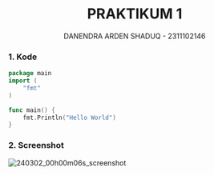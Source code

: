 # <h1 align="center">PRAKTIKUM 1</h1>
<p align="center">DANENDRA ARDEN SHADUQ - 2311102146</p>

### 1. Kode
```GO
package main
import (
	"fmt"
)

func main() {
	fmt.Println("Hello World")
}
```
### 2. Screenshot
![240302_00h00m06s_screenshot](https://github.com/Algoritma-IF01/Danendra_Arden_Shaduq_2311102146/blob/main/ss/laprak1.png)